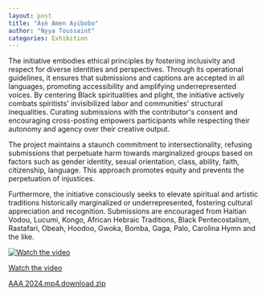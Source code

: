 ```yaml
---
layout: post
title: "Àșè Amen Ayibobo"
author: "Nyya Toussaint"
categories: Exhibition
---
```


The initiative embodies ethical principles by fostering inclusivity and respect for diverse identities and perspectives. Through its operational guidelines, it ensures that submissions and captions are accepted in all languages, promoting accessibility and amplifying underrepresented voices. By centering Black spiritualities and plight, the initiative actively combats spiritists' invisibilized labor and communities' structural inequalities. Curating submissions with the contributor's consent and encouraging cross-posting empowers participants while respecting their autonomy and agency over their creative output.

The project maintains a staunch commitment to intersectionality, refusing submissions that perpetuate harm towards marginalized groups based on factors such as gender identity, sexual orientation, class, ability, faith, citizenship, language. This approach promotes equity and prevents the perpetuation of injustices.

Furthermore, the initiative consciously seeks to elevate spiritual and artistic traditions historically marginalized or underrepresented, fostering cultural appreciation and recognition. Submissions are encouraged from Haitian Vodou, Lucumi, Kongo, African Hebraic Traditions, Black Pentecostalism, Rastafari, Obeah, Hoodoo, Gwoka, Bomba, Gaga, Palo, Carolina Hymn and the like.

[![Watch the video](https://i.sstatic.net/Vp2cE.png)]([https://www.canva.com/design/DAGN0z66wTg/CUUoJr7qeLeSgz0V6BcT8Q/watch?utm_content=DAGN0z66wTg&utm_campaign=designshare&utm_medium=link2&utm_source=uniquelinks&utlId=h3ce94f54c0])


[Watch the video](https://www.canva.com/design/DAGN0z66wTg/CUUoJr7qeLeSgz0V6BcT8Q/watch?utm_content=DAGN0z66wTg&utm_campaign=designshare&utm_medium=link2&utm_source=uniquelinks&utlId=h3ce94f54c0])

[AAA 2024.mp4.download.zip](https://github.com/user-attachments/files/20679449/AAA.2024.mp4.download.zip)
